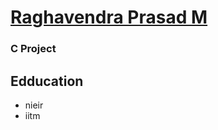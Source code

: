 # [Raghavendra Prasad M](https://github.com/Raghavendra199609/Raghavendra199609.github.io/new/main)
### C Project
## Edducation
- nieir
- iitm
